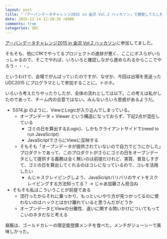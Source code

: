 ```yaml
---
layout: post
title: "『アーバンデータチャレンジ2015 in 金沢 Vol.2 ハッカソン』で開発してたし参加することになったし5374.jpをさらに活用することについて考える"
date: 2015-12-14 12:28:26 +0900
comments: true
categories: UDC
---
```


[アーバンデータチャレンジ2015 in 金沢 Vol.2 ハッカソン](https://www.facebook.com/events/444980178959981/permalink/448337628624236/)に参加してました。

そもそも、他にCfKでやってるプロジェクトの進捗が悪く、ここにボスらがいらっしゃるので、そこでやれば、いろいろと確認しながら進められるからここでやろう・・・。

というわけで、会場でがんばっていたのですが、なぜか、今回は出場を見送った UDC2015 にプログラマとして参加することに。トホホ。

いろいろ考えたりやったりしたが、全体の流れとしては以下。この考えは私がしたのであって、チーム内の合意ではない。みんないろいろ思惑があるようだ。

- 5374.jp のように、ViewとLogicが入り込んでしまっている。
  - オープンデータ + Viewer という構造になっておらず、下記2点が混在している
    - ゴミの日を算出する(Logic)、しかもクライアントサイドで(need to run JavaScript)
    - JavaScriptでさらにViewに反映する
  - そもそも「オープンデータが提供されていないので自力でどうにかした」プロダクトであって、このプロダクトがさらにゴミの日をオープンデータとして提供する義務は全く無いのは前提だけれど、実質、普及しすぎて、ゴミの日を算出してくれるのはコレになっているので、コレを活用したい
    - んじゃスクレイピングしよう、JavaScriptバリバリのサイトをスクレイピングする方法知ってる？ → じゃあ加藤さん担当ね
- そもそも私はこういうことが前提である
  - 流行ったからそれに乗っかり、もっといいやり方が見つかってるのに使わないのはハックとはかけ離れていると思うんだがどうか
  - オープンデータとViewの分離性、違いに関する問いかけについてもってこいのネタだなと考える

昼飯は、ゴールドカレーの限定能登豚メンチを食べた。メンチがジューシーで美味しかった。
